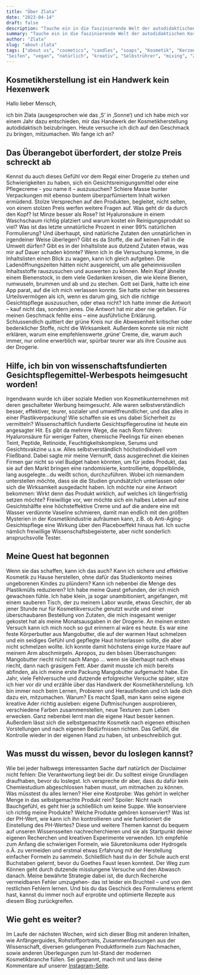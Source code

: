 ```yaml
---
title: "Über Zlata"
date: "2023-04-14"
draft: false
description: "Tauche ein in die faszinierende Welt der autodidaktischen Kosmetikherstellung und lasse dich von Zlatas inspirierendem Weg zur Herstellung hochwertiger und maßgeschneiderter Produkte begeistern."
summary: "Tauche ein in die faszinierende Welt der autodidaktischen Kosmetikherstellung und lasse dich von Zlatas inspirierendem Weg zur Herstellung hochwertiger und maßgeschneiderter Produkte begeistern."
author: "Zlata"
slug: "about-zlata"
tags: ["about us", "cosmetics", "candles", "soaps", "Kosmetik", "Kerzen",
"Seifen", "vegan", "natürlich", "kreativ", "Selbstrührer", "mixing", "Zlata"]
---
```


## Kosmetikherstellung ist ein Handwerk kein Hexenwerk

Hallo lieber Mensch,

ich bin Zlata (ausgesprochen wie das ‚S‘ in ‚Sonne‘) und ich habe mich vor einem
Jahr dazu entschieden, mir das Handwerk
der Kosmetikherstellung autodidaktisch beizubringen. Heute versuche ich dich auf
den Geschmack zu bringen, mitzumachen.
Wo fange ich an?

## Das Überangebot überfordert, der stolze Preis schreckt ab

Kennst du auch dieses Gefühl vor dem Regal einer Drogerie zu stehen und
Schwierigkeiten zu haben, sich ein
Gesichtsreinigungsmittel oder eine Pflegecreme - you name it – auszusuchen?
Schiere Masse bunter Verpackungen mit ebenso
buntem überparfümiertem Inhalt wirken ermüdend. Stolze Versprechen auf den
Produkten, begleitet, nicht selten, von einem
stolzen Preis werfen weitere Fragen auf. Was geht dir da durch den Kopf? Ist
Minze besser als Rose? Ist Hyaluronsäure in
einem Waschschaum richtig platziert und warum kostet ein Reinigungsprodukt so
viel? Was ist das letzte unnatürliche
Prozent in einer 99% natürlichen Formulierung? Und überhaupt, sind natürliche
Zutaten den unnatürlichen in irgendeiner
Weise überlegen? Gibt es da Stoffe, die auf keinen Fall in die Umwelt dürfen?
Gibt es in der Inhaltsliste aus dutzend
Zutaten etwas, was mir auf Dauer schaden könnte? Wenn ich in die Versuchung
komme, in die Inhaltslisten einen Blick zu
wagen, kann ich gleich aufgeben. Die Ladenöffnungszeiten hätten nicht
ausgereicht, um alle geheimnisvollen Inhaltsstoffe
rauszusuchen und auswerten zu können. Mein Kopf ähnelte einem Bienenstock, in
dem viele Gedanken kreisen, die wie kleine
Bienen, rumwuseln, brummen und ab und zu stechen. Gott sei Dank, hatte ich eine
App parat, auf die ich mich verlassen
konnte. Sie hatte sicher ein besseres Urteilsvermögen als ich, wenn es darum
ging, sich die richtige Gesichtspflege
auszusuchen, oder etwa nicht? Ich hatte immer die Antwort – kauf nicht das,
sondern jenes. Die Antwort hat mir aber nie
gefallen. Für meinen Geschmack fehlte eins – eine ausführliche Erklärung.
Schlussendlich quittiert der grüne Kreis nur
die Abwesenheit kritischer oder bedenklicher Stoffe, nicht die Wirksamkeit.
Außerdem konnte sie mir nicht erklären,
warum eine empfehlenswerte ‚grüne‘ Creme, die, warum auch immer, nur online
erwerblich war, spürbar teurer war als ihre
Cousine aus der Drogerie.

## Hilfe, ich bin von wissenschaftsfundierten Gesichtspflegemittel-Werbespots heimgesucht worden!

Irgendwann wurde ich über soziale Medien von Kosmetikunternehmen mit deren
geschalteter Werbung heimgesucht. Alle waren
selbstverständlich besser, effektiver, teurer, sozialer und umweltfreundlicher,
und das alles in einer
Plastikverpackung! Wie schaffen sie es uns dabei Sicherheit zu vermitteln?
Wissenschaftlich fundierte Gesichtspflegeroutine ist heute ein angesagter Hit.
Es gibt da mehrere Wege, die nach Rom
führen: Hyaluronsäure für weniger Falten, chemische Peelings für einen ebenen
Teint, Peptide, Retinoide,
Feuchtigkeitskomplexe, Serums und Gesichtsvakzine u.s.w. Alles
selbstverständlich höchstindividuell vom Fließband. Dabei
sagte mir meine Vernunft, dass ausgerechnet die kleinen Firmen gar nicht so viel
Budget haben könnten, um für jedes
Produkt, das sie auf den Markt bringen eine randomisierte, kontrollierte,
doppelblinde, lang ausgelegte…du weißt schon,
durchzuführen. Wobei ich niemandem unterstellen möchte, dass sie die Studien
grundsätzlich unterlassen oder sich die
Wirksamkeit ausgedacht haben. Ich möchte nur eine Antwort bekommen: Wirkt denn
das Produkt wirklich, auf welches ich
längerfristig setzen möchte? Freiwillige vor, wer möchte sich ein halbes Leben
auf eine Gesichtshälfte eine
höchsteffektive Creme und auf die andere eine mit Wasser verdünnte Vaseline
schmieren, damit man endlich mit den größten
Mysterien in der Kosmetikindustrie aufräumen kann, z.B. ob
Anti-Aging-Gesichtspflege eine Wirkung über den Placeboeffekt
hinaus hat. Ich suche nämlich freiwillige Wissenschaftsbegeisterte, aber nicht
sonderlich anspruchsvolle Tester.

## Meine Quest hat begonnen

Wenn sie das schaffen, kann ich das auch? Kann ich sichere und effektive
Kosmetik zu Hause herstellen, ohne dafür das
Studienkonto meines ungeborenen Kindes zu plündern? Kann ich nebenbei die Menge
des Plastikmülls reduzieren? Ich habe
meine Quest gefunden, der ich mich gewachsen fühle. Ich habe klein, ja sogar
unambitioniert, angefangen, mit einem
sauberen Tisch, der zu meinem Labor wurde, etwas Geschirr, der ab jener Stunde
nur für Kosmetikversuche genutzt wurde
und einer überschaubaren Bestellung von Zutaten, die mich insgesamt weniger
gekostet hat als meine Monatsausgaben in der
Drogerie.
An meinen ersten Versuch kann ich mich noch so gut erinnern al wäre es heute. Es
war eine feste Körperbutter aus
Mangobutter, die auf der warmen Haut schmelzen und ein seidiges Gefühl und
gepflegte Haut hinterlassen sollte, die aber
nicht schmelzen wollte. Ich konnte damit höchstens einige kurze Haare auf meinem
Arm abschmirgeln. Apropos, zu den bösen
Überraschungen: Mangobutter riecht nicht nach Mango … wenn sie überhaupt nach
etwas riecht, dann nach grasigem Fett.
Aber damit musste ich mich bereits abfinden, als ich meine erste Packung
Mangobutter aufgemacht habe.
Ein Jahr, viele Fehlversuche und dutzende erfolgreiche Versuche später, sitze
ich hier vor dir und erzähle über das
Handwerk der Kosmetikherstellung. Ich bin immer noch beim Lernen, Probieren und
Herausfinden und ich lade dich dazu ein,
mitzumachen. Warum? Es macht Spaß, man kann seine eigene kreative Ader richtig
ausleben: eigene Duftmischungen
ausprobieren, verschiedene Farben zusammenstellen, neue Texturen zum Leben
erwecken. Ganz nebenbei lernt man die eigene
Haut besser kennen. Außerdem lässt sich die selbstgemachte Kosmetik nach eigenen
ethischen Vorstellungen und nach
eigenen Bedürfnissen richten. Das Gefühl, die Kontrolle wieder in der eigenen
Hand zu haben, ist unbeschreiblich gut.

## Was musst du wissen, bevor du loslegen kannst?

Wie bei jeder halbwegs interessanten Sache darf natürlich der Disclaimer nicht
fehlen: Die Verantwortung liegt bei dir.
Du solltest einige Grundlagen draufhaben, bevor du loslegst. Ich verspreche dir
aber, dass du dafür kein Chemiestudium
abgeschlossen haben musst, um mitmachen zu können.
Was müsstest du alles lernen? Hier eine Kostprobe: Was gehört in welcher Menge
in das selbstgemachte Produkt rein?
Spoiler: Nicht nach Bauchgefühl, es geht hier ja schließlich um keine Suppe.
Wie konserviere ich richtig meine Produkte?
Welche Produkte gehören konserviert?
Was ist der PH-Wert, wie kann ich ihn kontrollieren und wie funktioniert die
Einstellung des PH-Wertes?
Diese und weitere Themen kannst du bequem auf unseren Wissensseiten
nachrecherchieren und sie als Startpunkt deiner
eigenen Recherchen und kreativen Experimente verwenden.
Ich empfehle zum Anfang die schwierigen Formeln, wie Säuretonikums oder
Hydrogels o.Ä. zu vermeiden und erstmal etwas
Erfahrung mit der Herstellung einfacher Formeln zu sammeln. Schließlich hast du
in der Schule auch erst Buchstaben
gelernt, bevor du Goethes Faust lesen konntest. Der Weg zum Können geht durch
dutzende misslungene Versuche und den
Abwasch danach. Meine bewährte Strategie dabei ist, die durch Recherche
vermeidbaren Fehler umzugehen- das ist leider
ein Bruchteil – und von den restlichen Fehlern lernen. Und bis du das Geschick
des Formulierens erlernt hast, kannst du
immer noch auf erprobte und optimierte Rezepte aus diesem Blog zurückgreifen.

## Wie geht es weiter?

Im Laufe der nächsten Wochen, wird sich dieser Blog mit anderen Inhalten, wie
Anfängerguides, Rohstoffportraits,
Zusammenfassungen aus der Wissenschaft, diversen gelungenen Produktformeln zum
Nachmachen, sowie anderen Überlegungen
zum Ist-Stand der modernen Kosmetikbranche füllen. Sei gespannt, mach mit und
lass deine Kommentare auf unserer
[Instagram-Seite](https://instagram.com/mix_with_us).


